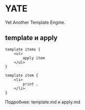 YATE
====
Yet Another Template Engine.

template и apply
----------------

    template items {
        <ul>
            apply item
        </ul>
    }

    template item {
        <li>
            print .
        </li>
    }

Подробнее: template.md и apply.md



